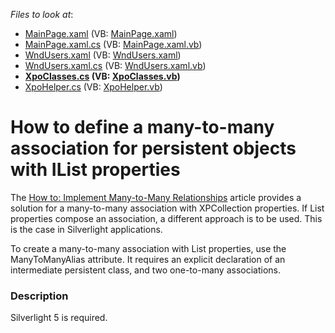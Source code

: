 <!-- default file list -->
*Files to look at*:

* [MainPage.xaml](./CS/ManyToMany/MainPage.xaml) (VB: [MainPage.xaml](./VB/ManyToMany/MainPage.xaml))
* [MainPage.xaml.cs](./CS/ManyToMany/MainPage.xaml.cs) (VB: [MainPage.xaml.vb](./VB/ManyToMany/MainPage.xaml.vb))
* [WndUsers.xaml](./CS/ManyToMany/WndUsers.xaml) (VB: [WndUsers.xaml](./VB/ManyToMany/WndUsers.xaml))
* [WndUsers.xaml.cs](./CS/ManyToMany/WndUsers.xaml.cs) (VB: [WndUsers.xaml.vb](./VB/ManyToMany/WndUsers.xaml.vb))
* **[XpoClasses.cs](./CS/ManyToMany/XpoClasses.cs) (VB: [XpoClasses.vb](./VB/ManyToMany/XpoClasses.vb))**
* [XpoHelper.cs](./CS/ManyToMany/XpoHelper.cs) (VB: [XpoHelper.vb](./VB/ManyToMany/XpoHelper.vb))
<!-- default file list end -->
# How to define a many-to-many association for persistent objects with IList<T> properties


<p>The <a href="http://documentation.devexpress.com/#XPO/CustomDocument2054">How to: Implement Many-to-Many Relationships</a> article provides a solution for a many-to-many association with XPCollection properties. If List<T> properties compose an association, a different approach is to be used. This is the case in Silverlight applications.</p><p>To create a many-to-many association with List<T> properties, use the ManyToManyAlias attribute. It requires an explicit declaration of an intermediate persistent class, and two one-to-many associations.</p>


<h3>Description</h3>

<p>Silverlight 5 is required.</p>

<br/>


